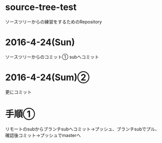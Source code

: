 # source-tree-test
ソースツリーからの練習をするためのRepository

# 2016-4-24(Sun)
ソースツリーからのコミット①
subへコミット

# 2016-4-24(Sum)②
更にコミット

# 手順①
リモートのsubからブランチsubへコミット→プッシュ、ブランチsubでプル、確認後コミット→プッシュでmasterへ